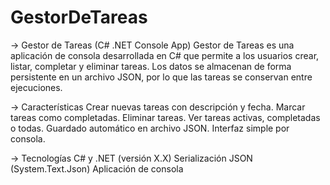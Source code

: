 # GestorDeTareas
-> Gestor de Tareas (C# .NET Console App)
Gestor de Tareas es una aplicación de consola desarrollada en C# que permite a los usuarios crear, listar, completar y eliminar tareas. Los datos se almacenan de forma persistente en un archivo JSON, por lo que las tareas se conservan entre ejecuciones.

-> Características
Crear nuevas tareas con descripción y fecha.
Marcar tareas como completadas.
Eliminar tareas.
Ver tareas activas, completadas o todas.
Guardado automático en archivo JSON.
Interfaz simple por consola.

-> Tecnologías
C# y .NET (versión X.X)
Serialización JSON (System.Text.Json)
Aplicación de consola
